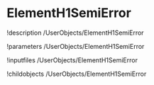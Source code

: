 <!-- MOOSE Documentation Stub: Remove this when content is added. -->

# ElementH1SemiError
!description /UserObjects/ElementH1SemiError

!parameters /UserObjects/ElementH1SemiError

!inputfiles /UserObjects/ElementH1SemiError

!childobjects /UserObjects/ElementH1SemiError
